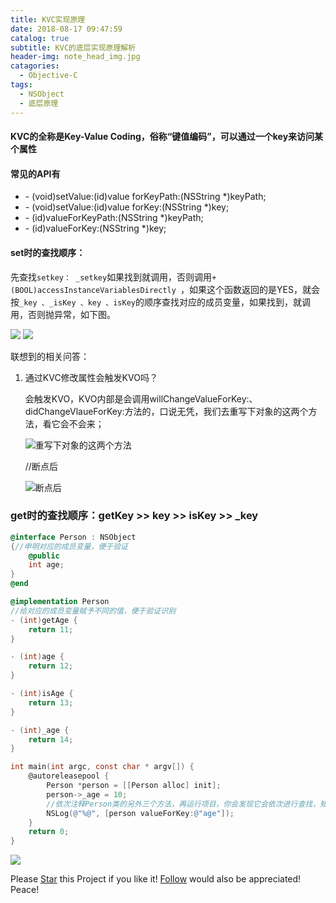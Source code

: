 ```yaml
---
title: KVC实现原理
date: 2018-08-17 09:47:59
catalog: true
subtitle: KVC的底层实现原理解析
header-img: note_head_img.jpg
catagories:
  - Objective-C
tags:
  - NSObject
  - 底层原理
---
```


#### KVC的全称是Key-Value Coding，俗称“键值编码”，可以通过一个key来访问某个属性

#### 常见的API有
- \- (void)setValue:(id)value forKeyPath:(NSString *)keyPath;
- \- (void)setValue:(id)value forKey:(NSString *)key;
- \- (id)valueForKeyPath:(NSString *)keyPath;
- \- (id)valueForKey:(NSString *)key; 

#### set时的查找顺序：

先查找`setkey： _setkey`如果找到就调用，否则调用`+(BOOL)accessInstanceVariablesDirectly `，如果这个函数返回的是YES，就会按`_key 、_isKey 、key 、isKey`的顺序查找对应的成员变量，如果找到，就调用，否则抛异常，如下图。

![](https://blogimage-1257063273.cos.ap-guangzhou.myqcloud.com/20180816210006.png)
![](https://blogimage-1257063273.cos.ap-guangzhou.myqcloud.com/20180816210104.png)

联想到的相关问答：

1. 通过KVC修改属性会触发KVO吗？

   会触发KVO，KVO内部是会调用willChangeValueForKey:、 didChangeVlaueForKey:方法的，口说无凭，我们去重写下对象的这两个方法，看它会不会来；

   ![重写下对象的这两个方法](https://blogimage-1257063273.cos.ap-guangzhou.myqcloud.com/20180816211239.png)

   //断点后

   ![断点后](https://blogimage-1257063273.cos.ap-guangzhou.myqcloud.com/20180816211311.png)

   

### get时的查找顺序：getKey >> key >> isKey >> _key

```objective-c
@interface Person : NSObject
{//申明对应的成员变量，便于验证
    @public
    int age;
}
@end

@implementation Person
//给对应的成员变量赋予不同的值，便于验证识别
- (int)getAge {
    return 11;
}

- (int)age {
    return 12;
}

- (int)isAge {
    return 13;
}

- (int)_age {
    return 14;
}

int main(int argc, const char * argv[]) {
    @autoreleasepool {
        Person *person = [[Person alloc] init];
        person->_age = 10;
        //依次注释Person类的另外三个方法，再运行项目，你会发现它会依次进行查找，知道四个方法都没有的时候然后抛异常
        NSLog(@"%@", [person valueForKey:@"age"]);
    }
    return 0;
}
```

![](https://blogimage-1257063273.cos.ap-guangzhou.myqcloud.com/20180816212048.png)

Please <a class="github-button" href="https://github.com/nenhall/NHHUDExtend" data-icon="octicon-star" aria-label="Star nenhall/NHHUDExtend on GitHub">Star</a> this Project if you like it! <a class="github-button" href="https://github.com/nenhall" aria-label="Follow @nenhall on GitHub">Follow</a> would also be appreciated!
Peace!

